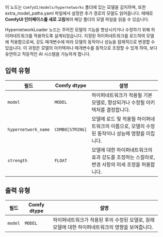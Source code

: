 이 노드는 `ComfyUI/models/hypernetworks` 폴더에 있는 모델을 감지하며, 또한 extra_model_paths.yaml 파일에서 설정한 추가 경로의 모델도 읽어옵니다. 때때로 **ComfyUI 인터페이스를 새로 고침**해야 해당 폴더의 모델 파일을 읽을 수 있습니다.

HypernetworkLoader 노드는 주어진 모델의 기능을 향상시키거나 수정하기 위해 하이퍼네트워크를 적용하도록 설계되었습니다. 지정된 하이퍼네트워크를 로드하여 모델에 적용함으로써, 강도 매개변수에 따라 모델의 동작이나 성능을 잠재적으로 변경할 수 있습니다. 이 과정은 모델의 아키텍처나 매개변수를 동적으로 조정할 수 있게 하여, 보다 유연하고 적응적인 AI 시스템을 가능하게 합니다.

## 입력 유형

| 필드                 | Comfy dtype       | 설명                                                                                  |
|-----------------------|-------------------|----------------------------------------------------------------------------------------------|
| `model`               | `MODEL`           | 하이퍼네트워크가 적용될 기본 모델로, 향상되거나 수정될 아키텍처를 결정합니다. |
| `hypernetwork_name`  | `COMBO[STRING]`   | 모델에 로드 및 적용될 하이퍼네트워크의 이름으로, 모델의 수정된 동작이나 성능에 영향을 미칩니다. |
| `strength`            | `FLOAT`           | 모델에 대한 하이퍼네트워크의 효과 강도를 조정하는 스칼라로, 변경 사항의 미세 조정을 허용합니다. |

## 출력 유형

| 필드   | Comfy dtype | 설명                                                              |
|---------|-------------|--------------------------------------------------------------------------|
| `model` | `MODEL`     | 하이퍼네트워크가 적용된 후의 수정된 모델로, 원래 모델에 대한 하이퍼네트워크의 영향을 보여줍니다. |
